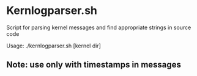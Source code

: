# Kernlogparser.sh
Script for parsing kernel messages and find appropriate strings
in source code

Usage: ./kernlogparser.sh <logfile> [kernel dir]


## Note: use only with timestamps in messages
